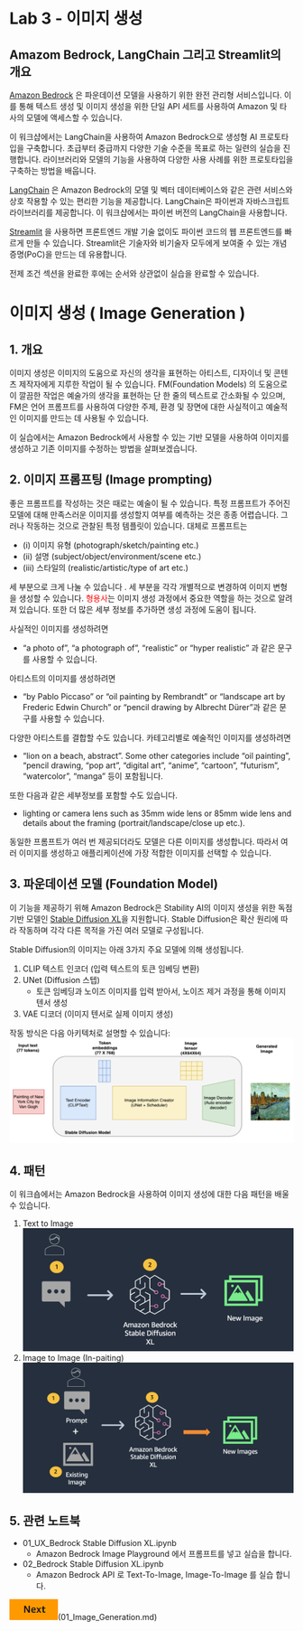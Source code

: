 # Lab 3 - 이미지 생성

## Amazom Bedrock, LangChain 그리고 Streamlit의 개요
[Amazon Bedrock](https://aws.amazon.com/ko/bedrock/) 은 파운데이션 모델을 사용하기 위한 완전 관리형 서비스입니다. 이를 통해 텍스트 생성 및 이미지 생성을 위한 단일 API 세트를 사용하여 Amazon 및 타사의 모델에 액세스할 수 있습니다.

이 워크샵에서는 LangChain을 사용하여 Amazon Bedrock으로 생성형 AI 프로토타입을 구축합니다. 초급부터 중급까지 다양한 기술 수준을 목표로 하는 일련의 실습을 진행합니다. 라이브러리와 모델의 기능을 사용하여 다양한 사용 사례를 위한 프로토타입을 구축하는 방법을 배웁니다.

[LangChain](https://python.langchain.com/v0.2/docs/introduction/) 은 Amazon Bedrock의 모델 및 벡터 데이터베이스와 같은 관련 서비스와 상호 작용할 수 있는 편리한 기능을 제공합니다. LangChain은 파이썬과 자바스크립트 라이브러리를 제공합니다. 이 워크샵에서는 파이썬 버전의 LangChain을 사용합니다.

[Streamlit](https://streamlit.io/) 을 사용하면 프론트엔드 개발 기술 없이도 파이썬 코드의 웹 프론트엔드를 빠르게 만들 수 있습니다. Streamlit은 기술자와 비기술자 모두에게 보여줄 수 있는 개념 증명(PoC)을 만드는 데 유용합니다.

전제 조건 섹션을 완료한 후에는 순서와 상관없이 실습을 완료할 수 있습니다.


# 이미지 생성 ( Image Generation )
## 1. 개요


이미지 생성은 이미지의 도움으로 자신의 생각을 표현하는 아티스트, 디자이너 및 콘텐츠 제작자에게 지루한 작업이 될 수 있습니다. FM(Foundation Models) 의 도움으로 이 깔끔한 작업은 예술가의 생각을 표현하는 단 한 줄의 텍스트로 간소화될 수 있으며, FM은 언어 프롬프트를 사용하여 다양한 주제, 환경 및 장면에 대한 사실적이고 예술적인 이미지를 만드는 데 사용될 수 있습니다. 

이 실습에서는 Amazon Bedrock에서 사용할 수 있는 기반 모델을 사용하여 이미지를 생성하고 기존 이미지를 수정하는 방법을 살펴보겠습니다.


## 2. 이미지 프롬프팅 (Image prompting)

좋은 프롬프트를 작성하는 것은 때로는 예술이 될 수 있습니다. 특정 프롬프트가 주어진 모델에 대해 만족스러운 이미지를 생성할지 여부를 예측하는 것은 종종 어렵습니다. 그러나 작동하는 것으로 관찰된 특정 템플릿이 있습니다. 
대체로 프롬프트는 
- (i) 이미지 유형 (photograph/sketch/painting etc.)
- (ii) 설명 (subject/object/environment/scene etc.) 
- (iii) 스타일의  (realistic/artistic/type of art etc.)

세 부분으로 크게 나눌 수 있습니다 . 세 부분을 각각 개별적으로 변경하여 이미지 변형을 생성할 수 있습니다. <font color="red">형용사</font>는 이미지 생성 과정에서 중요한 역할을 하는 것으로 알려져 있습니다. 또한 더 많은 세부 정보를 추가하면 생성 과정에 도움이 됩니다. 

사실적인 이미지를 생성하려면  
- “a photo of”, “a photograph of”, “realistic” or “hyper realistic” 과 같은 문구를 사용할 수 있습니다. 

아티스트의 이미지를 생성하려면 
- “by Pablo Piccaso” or “oil painting by Rembrandt” or “landscape art by Frederic Edwin Church” or “pencil drawing by Albrecht Dürer”과 같은 문구를 사용할 수 있습니다. 

다양한 아티스트를 결합할 수도 있습니다. 카테고리별로 예술적인 이미지를 생성하려면 
- “lion on a beach, abstract”. Some other categories include “oil painting”, “pencil drawing, “pop art”, “digital art”, “anime”, “cartoon”, “futurism”, “watercolor”, “manga” 등이 포함됩니다. 

또한 다음과 같은 세부정보를 포함할 수도 있습니다. 
- lighting or camera lens such as 35mm wide lens or 85mm wide lens and details about the framing (portrait/landscape/close up etc.).


동일한 프롬프트가 여러 번 제공되더라도 모델은 다른 이미지를 생성합니다. 따라서 여러 이미지를 생성하고 애플리케이션에 가장 적합한 이미지를 선택할 수 있습니다.

## 3. 파운데이션 모델 (Foundation Model)

이 기능을 제공하기 위해 Amazon Bedrock은 Stability AI의 이미지 생성을 위한 독점 기반 모델인 [Stable Diffusion XL](https://stability.ai/stablediffusion)을 지원합니다. Stable Diffusion은 확산 원리에 따라 작동하며 각각 다른 목적을 가진 여러 모델로 구성됩니다.

Stable Diffusion의 이미지는 아래 3가지 주요 모델에 의해 생성됩니다.
1. CLIP 텍스트 인코더 (입력 텍스트의 토큰 임베딩 변환)
2. UNet (Diffusion 스텝)
    - 토큰 임베딩과 노이즈 이미지를 입력 받아서, 노이즈 제거 과정을 통해 이미지 텐서 생성
3. VAE 디코더 (이미지 텐서로 실제 이미지 생성)

작동 방식은 다음 아키텍처로 설명할 수 있습니다:
![Stable Diffusion Architecture](./images/sd.png)

## 4. 패턴
이 워크숍에서는 Amazon Bedrock을 사용하여 이미지 생성에 대한 다음 패턴을 배울 수 있습니다.

1. Text to Image
    ![Text to Image](./images/71-txt-2-img.png)
2. Image to Image (In-paiting)
    ![Text to Image](./images/72-img-2-img.png)

## 5. 관련 노트북
- 01_UX_Bedrock Stable Diffusion XL.ipynb
    - Amazon Bedrock Image Playground 에서 프롬프트를 넣고 실습을 합니다.
- 02_Bedrock Stable Diffusion XL.ipynb
    - Amazon Bedrock API 로 Text-To-Image, Image-To-Image 를 실습 합니다.

![Next](images/next.png)(01_Image_Generation.md)
